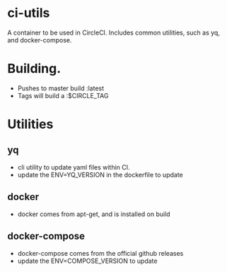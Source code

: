 # ci-utils
A container to be used in CircleCI. Includes common utilities, such as  yq, and docker-compose. 

# Building. 
* Pushes to master build :latest 
* Tags will build a :$CIRCLE_TAG


# Utilities

## yq
- cli utility to update yaml files within CI. 
- update the ENV=YQ_VERSION in the dockerfile to update


## docker 
- docker comes from apt-get, and is installed on build

## docker-compose 
- docker-compose comes from the official github releases
- update the ENV=COMPOSE_VERSION to update
